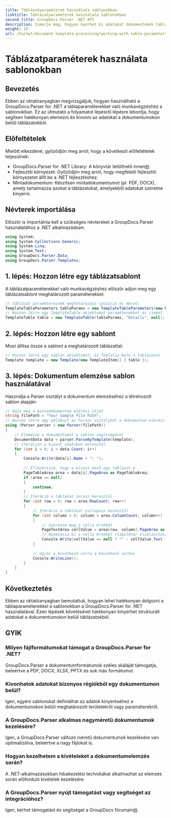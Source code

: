 ```yaml
---
title: Táblázatparaméterek használata sablonokban
linktitle: Táblázatparaméterek használata sablonokban
second_title: GroupDocs.Parser .NET API
description: Ismerje meg, hogyan nyerhet ki adatokat dokumentumok tábláiból a GroupDocs.Parser for .NET segítségével. Lépésről lépésre a táblázat paramétereinek használatához.
weight: 15
url: /hu/net/document-template-processing/working-with-table-parameters-in-templates/
---
```


# Táblázatparaméterek használata sablonokban

## Bevezetés
Ebben az oktatóanyagban megvizsgáljuk, hogyan használható a GroupDocs.Parser for .NET a táblaparaméterekkel való munkavégzéshez a sablonokban. Ez az útmutató a folyamatot lépésről lépésre lebontja, hogy segítsen hatékonyan elemezni és kivonni az adatokat a dokumentumokon belüli táblázatokból.
## Előfeltételek
Mielőtt elkezdené, győződjön meg arról, hogy a következő előfeltételek teljesülnek:
-  GroupDocs.Parser for .NET Library: A könyvtár letölthető innen[itt](https://releases.groupdocs.com/parser/net/).
- Fejlesztői környezet: Győződjön meg arról, hogy megfelelő fejlesztői környezetet állít be a .NET fejlesztéshez.
- Mintadokumentum: Készítsen mintadokumentumot (pl. PDF, DOCX), amely tartalmazza azokat a táblázatokat, amelyekből adatokat szeretne kinyerni.

## Névterek importálása
Először is importálnia kell a szükséges névtereket a GroupDocs.Parser használatához a .NET alkalmazásban:
```csharp
using System;
using System.Collections.Generic;
using System.Linq;
using System.Text;
using GroupDocs.Parser.Data;
using GroupDocs.Parser.Templates;
```
## 1. lépés: Hozzon létre egy táblázatsablont
A táblázatparaméterekkel való munkavégzéshez először adjon meg egy táblázatsablont meghatározott paraméterekkel:
```csharp
// táblázat paramétereinek meghatározása (pozíció és méret)
TemplateTableParameters tableParams = new TemplateTableParameters(new Rectangle(new Point(35, 320), new Size(530, 55)), null);
// Hozzon létre egy TemplateTable objektumot paraméterekkel és címmel
TemplateTable table = new TemplateTable(tableParams, "Details", null);
```
## 2. lépés: Hozzon létre egy sablont
Most állítsa össze a sablont a meghatározott táblázattal:
```csharp
// Hozzon létre egy sablon objektumot, és foglalja bele a táblázatot
Template template = new Template(new TemplateItem[] { table });
```
## 3. lépés: Dokumentum elemzése sablon használatával
Használja a Parser osztályt a dokumentum elemzéséhez a létrehozott sablon alapján:
```csharp
// Adja meg a mintadokumentum elérési útját
string filePath = "Your Sample File Path";
// Hozzon létre egy példányt az Parser osztályból a dokumentum elérési útjával
using (Parser parser = new Parser(filePath))
{
    // Elemezze a dokumentumot a sablon segítségével
    DocumentData data = parser.ParseByTemplate(template);
    // Iteráljon a kivont adatokon keresztül
    for (int i = 0; i < data.Count; i++)
    {
        Console.Write(data[i].Name + ": ");
        
        // Ellenőrizze, hogy a kivont mező egy táblázat-e
        PageTableArea area = data[i].PageArea as PageTableArea;
        if (area == null)
        {
            continue;
        }
        // Iteráció a táblázat sorain keresztül
        for (int row = 0; row < area.RowCount; row++)
        {
            // Iteráció a táblázat oszlopain keresztül
            for (int column = 0; column < area.ColumnCount; column++)
            {
                // Szerezze meg a cella értékét
                PageTextArea cellValue = area[row, column].PageArea as PageTextArea;
                // Nyomtassa ki a cella értékét (tabulátor elválasztással)
                Console.Write(cellValue == null ? "" : cellValue.Text + "\t");
            }
            
            // Ugrás a következő sorra a következő sorhoz
            Console.WriteLine();
        }
    }
}
```

## Következtetés
Ebben az oktatóanyagban bemutattuk, hogyan lehet hatékonyan dolgozni a táblaparaméterekkel a sablonokban a GroupDocs.Parser for .NET használatával. Ezen lépések követésével hatékonyan kinyerhet strukturált adatokat a dokumentumokon belüli táblázatokból.

## GYIK
### Milyen fájlformátumokat támogat a GroupDocs.Parser for .NET?
GroupDocs.Parser a dokumentumformátumok széles skáláját támogatja, beleértve a PDF, DOCX, XLSX, PPTX és sok más formátumot.
### Kivonhatok adatokat bizonyos régiókból egy dokumentumon belül?
Igen, egyéni sablonokat definiálhat az adatok kinyeréséhez a dokumentumokon belüli meghatározott területekről vagy paraméterekről.
### A GroupDocs.Parser alkalmas nagyméretű dokumentumok kezelésére?
Igen, a GroupDocs.Parser változó méretű dokumentumok kezelésére van optimalizálva, beleértve a nagy fájlokat is.
### Hogyan kezelhetem a kivételeket a dokumentumelemzés során?
A .NET-alkalmazásokban hibakezelési technikákat alkalmazhat az elemzés során előforduló kivételek kezelésére.
### A GroupDocs.Parser nyújt támogatást vagy segítséget az integrációhoz?
 Igen, kérhet támogatást és segítséget a GroupDocs fórumain[itt](https://forum.groupdocs.com/c/parser/17).
